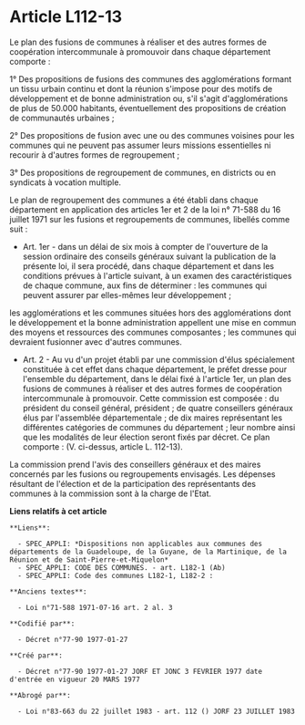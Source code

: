 # Article L112-13

Le plan des fusions de communes à réaliser et des autres formes de coopération intercommunale à promouvoir dans chaque
département comporte : 

1° Des propositions de fusions des communes des agglomérations formant un tissu urbain continu et dont la réunion s'impose
pour des motifs de développement et de bonne administration ou, s'il s'agit d'agglomérations de plus de 50.000 habitants,
éventuellement des propositions de création de communautés urbaines ; 

2° Des propositions de fusion avec une ou des communes voisines pour les communes qui ne peuvent pas assumer leurs missions
essentielles ni recourir à d'autres formes de regroupement ; 

3° Des propositions de regroupement de communes, en districts ou en syndicats à vocation multiple.

Le plan de regroupement des communes a été établi dans chaque département en application des articles 1er et 2 de la loi n°
71-588 du 16 juillet 1971 sur les fusions et regroupements de communes, libellés comme suit : 

- Art. 1er - dans un délai de six mois à compter de l'ouverture de la session ordinaire des conseils généraux suivant la
publication de la présente loi, il sera procédé, dans chaque département et dans les conditions prévues à l'article suivant,
à un examen des caractéristiques de chaque commune, aux fins de déterminer : les communes qui peuvent assurer par elles-mêmes
leur développement ;

les agglomérations et les communes situées hors des agglomérations dont le développement et la bonne administration appellent
une mise en commun des moyens et ressources des communes composantes ; les communes qui devraient fusionner avec d'autres
communes.

- Art. 2 - Au vu d'un projet établi par une commission d'élus spécialement constituée à cet effet dans chaque département, le
préfet dresse pour l'ensemble du département, dans le délai fixé à l'article 1er, un plan des fusions de communes à réaliser
et des autres formes de coopération intercommunale à promouvoir. Cette commission est composée : du président du conseil
général, président ; de quatre conseillers généraux élus par l'assemblée départementale ; de dix maires représentant les
différentes catégories de communes du département ; leur nombre ainsi que les modalités de leur élection seront fixés par
décret. Ce plan comporte : (V. ci-dessus, article L. 112-13).

La commission prend l'avis des conseillers généraux et des maires concernés par les fusions ou regroupements envisagés. Les
dépenses résultant de l'élection et de la participation des représentants des communes à la commission sont à la charge de
l'Etat.

**Liens relatifs à cet article**

	**Liens**:

	  - SPEC_APPLI: *Dispositions non applicables aux communes des départements de la Guadeloupe, de la Guyane, de la Martinique, de la Réunion et de Saint-Pierre-et-Miquelon*
	  - SPEC_APPLI: CODE DES COMMUNES. - art. L182-1 (Ab)
	  - SPEC_APPLI: Code des communes L182-1, L182-2 :

	**Anciens textes**:

	  - Loi n°71-588 1971-07-16 art. 2 al. 3

	**Codifié par**:

	  - Décret n°77-90 1977-01-27

	**Créé par**:

	  - Décret n°77-90 1977-01-27 JORF ET JONC 3 FEVRIER 1977 date d'entrée en vigueur 20 MARS 1977

	**Abrogé par**:

	  - Loi n°83-663 du 22 juillet 1983 - art. 112 () JORF 23 JUILLET 1983
